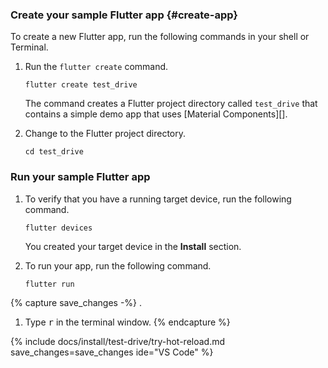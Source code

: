 <div class="tab-pane" id="terminal" role="tabpanel" aria-labelledby="terminal-tab" markdown="1">

### Create your sample Flutter app {#create-app}

To create a new Flutter app, run the following commands in your shell or Terminal.

1. Run the `flutter create` command.

   ```terminal
   flutter create test_drive
   ```

   The command creates a Flutter project directory called `test_drive`
   that contains a simple demo app that uses [Material Components][].

1. Change to the Flutter project directory.

   ```terminal
   cd test_drive
   ```

### Run your sample Flutter app

1. To verify that you have a running target device,
   run the following command.

   ```terminal
   flutter devices
   ```

   You created your target device in the **Install** section.

2. To run your app, run the following command.

   ```terminal
   flutter run
   ```

{% capture save_changes -%}
.

1. Type <kbd>r</kbd> in the terminal window.
{% endcapture %}

{% include docs/install/test-drive/try-hot-reload.md save_changes=save_changes  ide="VS Code" %}

</div>
